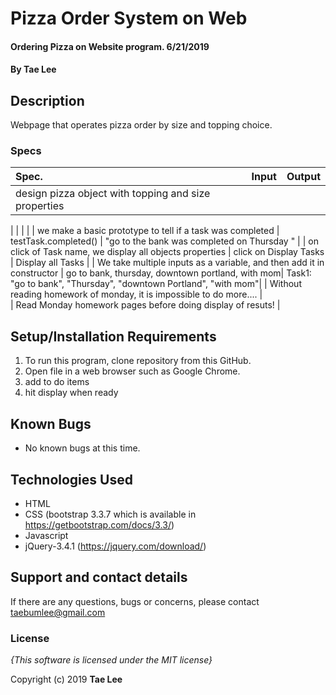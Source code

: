 # Pizza Order System on Web

#### Ordering Pizza on Website program. 6/21/2019

#### By **Tae Lee**

## Description

Webpage that operates pizza order by size and topping choice.

### Specs
| Spec.                                                                    | Input                       | Output                                           |
| :----------------------------------------------------------------------- | :-------------------------- | :----------------------------------------------- |
| design pizza object with topping and size properties                     |                             |                                                  |

|                                                                          |                             |                                                  |
| we make a basic prototype to tell if a task was completed                | testTask.completed()        | "go to the bank was completed on Thursday "      |
| on click of Task name, we display all objects properties                 | click on Display Tasks      | Display all Tasks                                |
| We take multiple inputs as a variable, and then add it in constructor    | go to bank, thursday, downtown portland, with mom| Task1: "go to bank", "Thursday", "downtown Portland", "with mom"|
| Without reading homework of monday, it is impossible to do more....      |              
| Read Monday homework pages before doing display of resuts!               |  

## Setup/Installation Requirements

1. To run this program, clone repository from this GitHub.
2. Open file in a web browser such as Google Chrome.
3. add to do items
4. hit display when ready

## Known Bugs
* No known bugs at this time.

## Technologies Used
  * HTML
  * CSS (bootstrap 3.3.7 which is available in https://getbootstrap.com/docs/3.3/)
  * Javascript
  * jQuery-3.4.1 (https://jquery.com/download/)

## Support and contact details

If there are any questions, bugs or concerns, please contact taebumlee@gmail.com

### License

*{This software is licensed under the MIT license}*

Copyright (c) 2019 **Tae Lee**
